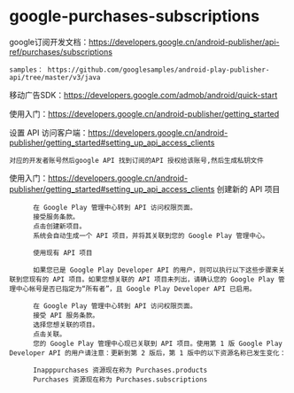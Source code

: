 # google-purchases-subscriptions

google订阅开发文档：https://developers.google.cn/android-publisher/api-ref/purchases/subscriptions
		
	samples： https://github.com/googlesamples/android-play-publisher-api/tree/master/v3/java


移动广告SDK：https://developers.google.com/admob/android/quick-start


使用入门：https://developers.google.cn/android-publisher/getting_started


设置 API 访问客户端：https://developers.google.cn/android-publisher/getting_started#setting_up_api_access_clients


	对应的开发者账号然后google API 找到订阅的API 授权给该账号,然后生成私钥文件

使用入门：https://developers.google.cn/android-publisher/getting_started#setting_up_api_access_clients
          创建新的 API 项目

          在 Google Play 管理中心转到 API 访问权限页面。
          接受服务条款。
          点击创建新项目。
          系统会自动生成一个 API 项目，并将其关联到您的 Google Play 管理中心。

          使用现有 API 项目

          如果您已是 Google Play Developer API 的用户，则可以执行以下这些步骤来关联到您现有的 API 项目。如果您想关联的 API 项目未列出，请确认您的 Google Play 管理中心帐号是否已指定为“所有者”，且 Google Play Developer API 已启用。

          在 Google Play 管理中心转到 API 访问权限页面。
          接受 API 服务条款。
          选择您想关联的项目。
          点击关联。
          您的 Google Play 管理中心现已关联到 API 项目。使用第 1 版 Google Play Developer API 的用户请注意：更新到第 2 版后，第 1 版中的以下资源名称已发生变化：

          Inapppurchases 资源现在称为 Purchases.products
          Purchases 资源现在称为 Purchases.subscriptions
